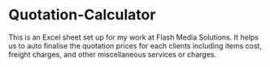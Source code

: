 # Quotation-Calculator
This is an Excel sheet set up for my work at Flash Media Solutions. It helps us to auto finalise the quotation prices for each clients including items cost, freight charges, and other miscellaneous services or charges.
